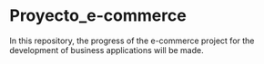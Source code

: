 # Proyecto_e-commerce
 In this repository, the progress of the e-commerce project for the development of business applications will be made.
